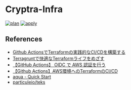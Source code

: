 # Cryptra-Infra

[![plan](https://github.com/XxxKMSxxX/Cryptra-Infra/actions/workflows/plan.yml/badge.svg)](https://github.com/XxxKMSxxX/Cryptra-Infra/actions/workflows/plan.yml)
[![apply](https://github.com/XxxKMSxxX/Cryptra-Infra/actions/workflows/apply.yml/badge.svg)](https://github.com/XxxKMSxxX/Cryptra-Infra/actions/workflows/apply.yml)

## References

- [Github ActionsでTerraformの実践的なCI/CDを構築する](https://qiita.com/tak0203753/items/7f41c38202c87aaceab4)
- [Terragruntで快適なTerraformライフをめざす](https://developers.freee.co.jp/entry/terragrunt-basics)
- [【GitHub Actions】 OIDC で AWS 認証を行う](https://zenn.dev/yn26/articles/df05547c44b379)
- [【Github Actions】AWS環境へのTerraformのCI/CD](https://zenn.dev/yn26/articles/3429b834bb0e42)
- [aqua - Quick Start](https://aquaproj.github.io/docs/tutorial)
- [particuleio/teks](https://github.com/particuleio/teks)
